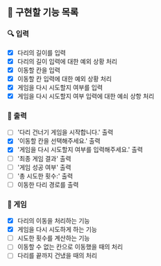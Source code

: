 ## 🎯 구현할 기능 목록
### 🔍 입력
- [x] 다리의 길이를 입력
- [x] 다리의 길이 입력에 대한 예외 상황 처리
- [x] 이동할 칸을 입력
- [x] 이동할 칸 입력에 대한 예외 상황 처리
- [x] 게임을 다시 시도할지 여부를 입력
- [x] 게임을 다시 시도할지 여부 입력에 대한 예쇠 상항 처리
### 📮 출력
- [ ] '다리 건너기 게임을 시작합니다.' 출력
- [x] '이동할 칸을 선택해주세요.' 출력
- [x] '게임을 다시 시도할지 여부를 입력해주세요.' 출력
- [ ] '최종 게임 결과' 출력
- [ ] '게임 성공 여부' 출력
- [ ] '총 시도한 횟수:' 출력
- [ ] 이동한 다리 경로를 출력
### 🚀 게임
- [x] 다리의 이동을 처리하는 기능
- [x] 게임을 다시 시도하게 하는 기능
- [ ] 시도한 횟수를 계산하는 기능
- [ ] 이동할 수 없는 칸으로 이동했을 때의 처리
- [ ] 다리를 끝까지 건냈을 때의 처리
